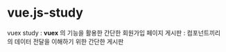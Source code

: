 # vue.js-study

vuex study : **vuex** 의 기능을 활용한 간단한 회원가입 페이지
게시판 : 컴포넌트끼리의 데이터 전달을 이해하기 위한 간단한 게시판 
